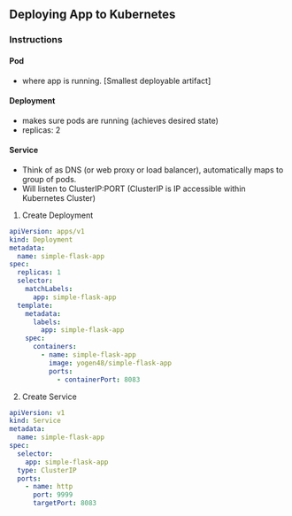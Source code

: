 ## Deploying App to Kubernetes

### Instructions

#### Pod

- where app is running. [Smallest deployable artifact]

#### Deployment

- makes sure pods are running (achieves desired state)
- replicas: 2

#### Service

- Think of as DNS (or web proxy or load balancer), automatically maps to group of pods.
- Will listen to ClusterIP:PORT (ClusterIP is IP accessible within Kubernetes Cluster)

1. Create Deployment

```yml
apiVersion: apps/v1
kind: Deployment
metadata:
  name: simple-flask-app
spec:
  replicas: 1
  selector:
    matchLabels:
      app: simple-flask-app
  template:
    metadata:
      labels:
        app: simple-flask-app
    spec:
      containers:
        - name: simple-flask-app
          image: yogen48/simple-flask-app
          ports:
            - containerPort: 8083
```

2. Create Service

```yml
apiVersion: v1
kind: Service
metadata:
  name: simple-flask-app
spec:
  selector:
    app: simple-flask-app
  type: ClusterIP
  ports:
    - name: http
      port: 9999
      targetPort: 8083
```
